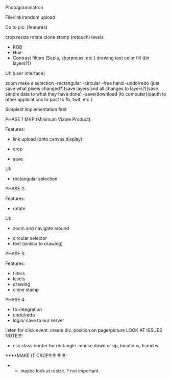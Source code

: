 Photogrammatron

File/link/random upload

Do to pic: (features)

crop
resize
rotate
clone stamp (retouch)
levels
 - RGB
 - Hue
 - Contrast
filters (Sepia, sharpness, etc.)
drawing
text
color fill
((in layers?))


UI: (user interface)

zoom
make a selection
	-rectangular
	-circular
	-free hand
	-undo/redo (just save what pixels changed?)(save layers and all changes to layers?)(save simple data to what they have done)
	-save/download (to computer)(oauth to other applications to post to fb, twit, etc.)



Simplest implementation first


PHASE 1 MVP (Minimum Viable Product):

Features:
+ link upload (onto canvas display)

+ crop
+ save

UI:
+ rectangular selection


PHASE 2:

Features:
+ rotate 

UI:
+ zoom and navigate around
- circular selector 
- text (similar to drawing)


PHASE 3:

Features:
- filters
- levels
- drawing
- clone stamp


PHASE 4:

- fb-integration
- undo/redo
- login/ save to our server


listen for click event. create div. position on page/picture LOOK AT ISSUES NOTE!!!!

- css class border for rectangle. mouse down or up, locations, h and w.

****MAKE IT CROP!!!!!!!!!!!!!!
- - maybe look at resize. ? not important.
